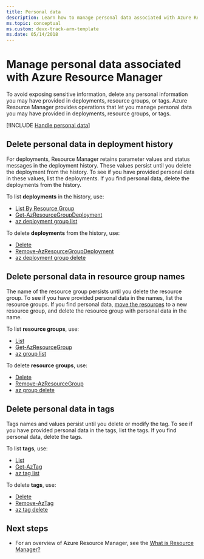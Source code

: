 ```yaml
---
title: Personal data
description: Learn how to manage personal data associated with Azure Resource Manager operations.
ms.topic: conceptual
ms.custom: devx-track-arm-template
ms.date: 05/14/2018
---
```


# Manage personal data associated with Azure Resource Manager

To avoid exposing sensitive information, delete any personal information you may have provided in deployments, resource groups, or tags. Azure Resource Manager provides operations that let you manage personal data you may have provided in deployments, resource groups, or tags.

[!INCLUDE [Handle personal data](../../../includes/gdpr-intro-sentence.md)]

## Delete personal data in deployment history

For deployments, Resource Manager retains parameter values and status messages in the deployment history. These values persist until you delete the deployment from the history. To see if you have provided personal data in these values, list the deployments. If you find personal data, delete the deployments from the history.

To list **deployments** in the history, use:

* [List By Resource Group](/rest/api/resources/deployments/listbyresourcegroup)
* [Get-AzResourceGroupDeployment](/powershell/module/az.resources/Get-AzResourceGroupDeployment)
* [az deployment group list](/cli/azure/deployment/group#az-deployment-group-list)

To delete **deployments** from the history, use:

* [Delete](/rest/api/resources/deployments/delete)
* [Remove-AzResourceGroupDeployment](/powershell/module/az.resources/Remove-AzResourceGroupDeployment)
* [az deployment group delete](/cli/azure/deployment/group#az-deployment-group-delete)

## Delete personal data in resource group names

The name of the resource group persists until you delete the resource group. To see if you have provided personal data in the names, list the resource groups. If you find personal data, [move the resources](move-resource-group-and-subscription.md) to a new resource group, and delete the resource group with personal data in the name.

To list **resource groups**, use:

* [List](/rest/api/resources/resourcegroups/list)
* [Get-AzResourceGroup](/powershell/module/az.resources/Get-AzResourceGroup)
* [az group list](/cli/azure/group#az-group-list)

To delete **resource groups**, use:

* [Delete](/rest/api/resources/resourcegroups/delete)
* [Remove-AzResourceGroup](/powershell/module/az.resources/Remove-AzResourceGroup)
* [az group delete](/cli/azure/group#az-group-delete)

## Delete personal data in tags

Tags names and values persist until you delete or modify the tag. To see if you have provided personal data in the tags, list the tags. If you find personal data, delete the tags.

To list **tags**, use:

* [List](/rest/api/resources/tags/list)
* [Get-AzTag](/powershell/module/az.resources/Get-AzTag)
* [az tag list](/cli/azure/tag#az-tag-list)

To delete **tags**, use:

* [Delete](/rest/api/resources/tags/delete)
* [Remove-AzTag](/powershell/module/az.resources/Remove-AzTag)
* [az tag delete](/cli/azure/tag#az-tag-delete)

## Next steps
* For an overview of Azure Resource Manager, see the [What is Resource Manager?](overview.md)
